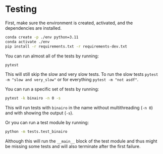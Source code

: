 # Testing

First, make sure the environment is created, activated, and the dependencies are installed.

```bash
conda create -p ./env python=3.11
conda activate ./env
pip install -r requirements.txt -r requirements-dev.txt
```

You can run almost all of the tests by running:

```bash
pytest
```

This will still skip the slow and very slow tests. To run the slow tests `pytest -m "slow and very_slow"` or for everything `pytest -m "not asdf"`.

You can run a specific set of tests by running:

```bash
pytest -k binairo -n 0 -s
```

This will run tests with `binairo` in the name without multithreading (`-n 0`) and with showing the output (`-s`).

Or you can run a test module by running:

```bash
python -m tests.test_binairo
```

Although this will run the `__main__` block of the test module and thus might be missing some tests and will also terminate after the first failure.